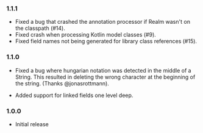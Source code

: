 ### 1.1.1
- Fixed a bug that crashed the annotation processor if Realm wasn't on the classpath (#14).
- Fixed crash when processing Kotlin model classes (#9).
- Fixed field names not being generated for library class references (#15).

### 1.1.0
 - Fixed a bug where hungarian notation was detected in the middle of a String.
   This resulted in deleting the wrong character at the beginning of the string.
   (Thanks @jonasrottmann).

 - Added support for linked fields one level deep.


### 1.0.0
 - Initial release
